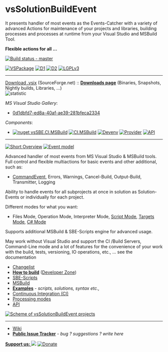 # vsSolutionBuildEvent

It presents handler of most events as the Events-Catcher with a variety of advanced Actions for maintenance of your projects and libraries, building processes and processes at runtime from your Visual Studio and MSBuild Tool.

**Flexible actions for all ...**

[![Build status - master](https://ci.appveyor.com/api/projects/status/l38xn0j2c5an28e1/branch/master?svg=true)](https://ci.appveyor.com/project/3Fs/vssolutionbuildevent/branch/master)

[![VSPackage](http://vssbe.r-eg.net/etc/badges/VSPackage.svg)](http://vssbe.r-eg.net/Changelist/#vsix) [![D1](https://img.shields.io/sourceforge/dm/vssbe.svg)](https://sourceforge.net/projects/vssbe/files/latest/download) [![D2](https://img.shields.io/sourceforge/dt/vssbe.svg)](https://sourceforge.net/projects/vssbe/files/latest/download) [![LGPLv3](http://vssbe.r-eg.net/etc/badges/License.svg)](http://vssbe.r-eg.net/License/) 

-------
[Download .vsix](http://visualstudiogallery.msdn.microsoft.com/0d1dbfd7-ed8a-40af-ae39-281bfeca2334/referral/118151) (SourceForge.net) :: **[Downloads page](http://vssbe.r-eg.net/Downloads/)** (Binaries, Snapshots, Nightly builds, Libraries, ...)                    
![statistic](http://vssbe.sourceforge.net/stat/)

*MS Visual Studio Gallery*:

* [0d1dbfd7-ed8a-40af-ae39-281bfeca2334](http://visualstudiogallery.msdn.microsoft.com/0d1dbfd7-ed8a-40af-ae39-281bfeca2334/)

*Components*:

* [![nuget vsSBE.CI.MSBuild](https://img.shields.io/nuget/v/vsSBE.CI.MSBuild.svg)](https://www.nuget.org/packages/vsSBE.CI.MSBuild/) [![CI.MSBuild](http://vssbe.r-eg.net/etc/badges/CI.MSBuild.svg)](http://vssbe.r-eg.net/Changelist/#cim) [![Devenv](http://vssbe.r-eg.net/etc/badges/Devenv.svg)](http://vssbe.r-eg.net/Changelist/#devenv)  [![Provider](http://vssbe.r-eg.net/etc/badges/Provider.svg)](http://vssbe.r-eg.net/Changelist/#provider) [![API](http://vssbe.r-eg.net/etc/badges/API.svg)](http://vssbe.r-eg.net/Changelist/#api)

-------
[![Short Overview](http://vssbe.r-eg.net/doc/Resources/examples/overview-youtube.png)](http://youtu.be/FX5GiMX0ulI) 
[![Event model](http://vssbe.r-eg.net/doc/Resources/events_model_small.png)](http://vssbe.r-eg.net/doc/Scheme/#model-of-events)

Advanced handler of most events from MS Visual Studio & MSBuild tools. Full control and flexible multiactions for basic events and other additional, such as:

* [CommandEvent](http://vssbe.r-eg.net/doc/Events/CommandEvent/), Errors, Warnings, Cancel-Build, Output-Build, Transmitter, Logging

Ability to handle events for all subprojects at once in solution as Solution-Events or individually for each project.

Different modes for what you want:

* Files Mode, Operation Mode, Interpreter Mode, [Script Mode](http://vssbe.r-eg.net/doc/Modes/Script/), [Targets Mode](http://vssbe.r-eg.net/doc/Modes/Targets/), [C# Mode](http://vssbe.r-eg.net/doc/Modes/CSharp/)

Supports additional MSBuild & SBE-Scripts engine for advanced usage.

May work without Visual Studio and support the CI /Build Servers, Command-Line mode and a lot of features for the convenience of your work with the build, tests, versioning, IO operations, etc., ... see the documentation


* [Changelist](http://vssbe.r-eg.net/Changelist/)
* **[How to build](http://vssbe.r-eg.net/doc/Dev/How%20to%20build/)** ([Developer Zone](http://vssbe.r-eg.net/doc/Dev/))
* [SBE-Scripts](http://vssbe.r-eg.net/doc/Scripts/SBE-Scripts/)
* [MSBuild](http://vssbe.r-eg.net/doc/Scripts/MSBuild/)
* **[Examples](http://vssbe.r-eg.net/doc/Examples/)** *- scripts, solutions, syntax etc.,*
* [Continuous Integration (CI)](http://vssbe.r-eg.net/doc/CI/)
* [Processing modes](http://vssbe.r-eg.net/doc/Modes/)
* [API](http://vssbe.r-eg.net/doc/API/)

[![Scheme of vsSolutionBuildEvent projects](http://vssbe.r-eg.net/doc/Resources/scheme.png)](http://vssbe.r-eg.net/doc/Scheme/)

-------
* [Wiki](http://vssbe.r-eg.net/)
* **[Public Issue Tracker](https://bitbucket.org/3F/vssolutionbuildevent/issues)** - *bug ? suggestions ? write here*


**[Support us: ![](https://raw.githubusercontent.com/3F/vsSolutionBuildEvent/master/vsSolutionBuildEvent/Resources/help-16.png)](http://vssbe.r-eg.net/Donation/)**    [![Donate](https://raw.githubusercontent.com/3F/vsSolutionBuildEvent/master/vsSolutionBuildEvent/Resources/paypal.png)](https://www.paypal.com/cgi-bin/webscr?cmd=_donations&business=P2HRG52AJSA9N&lc=US&item_name=vsSolutionBuildEvent%20%28vsSBE%29%20projects&currency_code=USD&bn=PP%2dDonationsBF%3abtn_donate_SM%2egif%3aNonHosted)